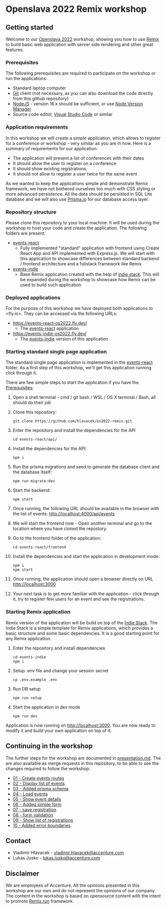# Openslava 2022 Remix workshop

## Getting started

Welcome to our [Openslava 2022](https://www.openslava.sk/2022/#/) workshop, showing you how to use [Remix](https://remix.run/) to build basic web application with server side rendering and other great features.

### Prerequisites

The following prerequisites are required to participate on the workshop or run the applications:

- Standard laptop computer
- [Git](https://git-scm.com/) client (not necessary, as you can also download the code directly from this github repository)
- [NodeJS](https://nodejs.org/en/) - version 16.x should be sufficient, or use [Node Version Manager](https://github.com/nvm-sh/nvm)
- Source code editor, [Visual Studio Code](https://code.visualstudio.com/) or similar

### Application requirements

In this workshop we will create a simple application, which allows to register for a conference or workshop - very similar as you are in now. Here is a summary of requirements for our application:

- The application will present a list of conferences with their dates
- It should allow the user to register on a conference
- It should show existing registrations.
- It should not allow to register a user twice for the same event

As we wanted to keep the applications simple and demonstrate Remix framework, we have not bothered ourselves too much with CSS styling or more advanced persistence. All the data should be persisted in SQL Lite database and we will also use [Prisma.io](https://www.prisma.io/) for our database access layer.

### Repository structure

Please clone this repository to your local machine. It will be used during the workshop to host your code and create the application. The following folders are present:

- [events-react](events-react/)
  - Fully implemented "standard" application with frontend using Create React App and API implemented with Express.js. We will start with this application to showcase differences between standard backend / frontend architecture and a fullstack framework like Remix
- [events-indie](events-indie/)
  - Base Remix application created with the help of [indie stack](https://github.com/remix-run/indie-stack). This will be expanded during the workshop to showcase how Remix can be used to build such application

### Deployed applications

For the purpose of this workshop we have deployed both applications to <fly.io>. They can be accessed via the following URLs:

- <https://events-react-os2022.fly.dev/>
  - The [events-react](./events-react/) application
- <https://events-indie-os2022.fly.dev/>
  - The [events-indie](./events-indie/) version of this application

### Starting standard single page application

The standard single page application is implemented in the [events-react](events-react/) folder. As a first step of this workshop, we'll get this application running click through it.

There are few simple steps to start the application if you have the [Prerequisites](#prerequisites):

1. Open a shell terminal - cmd / git bash / WSL / OS X terminal / Bash, all should do their job
2. Clone this repository:

    ```(bash)
    git clone https://github.com/hlavacek/os2022-remix.git
    ```

3. Enter the repository and install the dependencies for the API

    ```(bash)
    cd events-react/api/
    ```

4. Install the dependencies for the API:

    ```(bash)
    npm i
    ```

5. Run the prisma migrations and seed to generate the database client and the database itself:

    ```(bash)
    npm run migrate:dev
    ```

6. Start the backend:

    ```(bash)
    npm start
    ```

7. Once running, the following URL should be available in the browser with the list of events: <http://localhost:4000/api/events>

8. We will start the frontend now - Open another terminal and go to the location where you have cloned the repostory.
9. Go to the frontend folder of the application:

    ```(bash)
    cd events-react/frontend 
    ```

10. Install the dependencies and start the application in development mode:

    ```(bash)
    npm i
    npm start
    ```

11. Once running, the application should open a browser directly on URL <http://localhost:3000>
12. Your next task is to get more familiar with the application - click through it, try to register few users for an event and see the registrations.

### Starting Remix application

Remix version of the application will be build on top of the [Indie Stack](https://github.com/remix-run/indie-stack). The Indie Stack is a simple template for Remix applications, which provides a basic structure and some basic dependencies. It is a good starting point for any Remix application.

1. Enter the repository and install dependencies

    ```(bash)
    cd events-indie
    npm i
    ```

2. Setup .env file and change your session secret

    ```(bash)
    cp .env.example .env
    ```

3. Run DB setup

    ```(bash)
    npm run setup
    ```

4. Start the application in dev mode

    ```(bash)
    npm run dev
    ```

Application is now running on <http://localhost:3000>. You are now ready to modify it and build your own application on top of it.

## Continuing in the workshop

The further steps for the workshop are documented in [presentation.md](presentation.md). The are also available as merge requests in this repository, to be able to see the changes required to follow the workshop:

- [01 - Create events routes](https://github.com/hlavacek/os2022-remix/pull/1)
- [02 - Display list of events](https://github.com/hlavacek/os2022-remix/pull/2)
- [03 - Added prisma schema](https://github.com/hlavacek/os2022-remix/pull/4)
- [04 - Load events](https://github.com/hlavacek/os2022-remix/pull/5)
- [05 - Show event details](https://github.com/hlavacek/os2022-remix/pull/7)
- [06 - Added simple form](https://github.com/hlavacek/os2022-remix/pull/8)
- [07 - save registration](https://github.com/hlavacek/os2022-remix/pull/9)
- [08 - form validation](https://github.com/hlavacek/os2022-remix/pull/10)
- [09 - Show list of registrations](https://github.com/hlavacek/os2022-remix/pull/11)
- [10 - Added error boundaries](https://github.com/hlavacek/os2022-remix/pull/12)

## Contact

- Vladimir Hlavacek - vladimir.hlavacek@accenture.com
- Lukas Jusko - lukas.jusko@accenture.com

## Disclaimer

We are employees of Accenture. All the opinions presented in this workshop are our own and do not represent the opinions of our company. The content in the workshop is based on opensource content with the intent to promote [Remix.run](https://remix.run/) framework.
